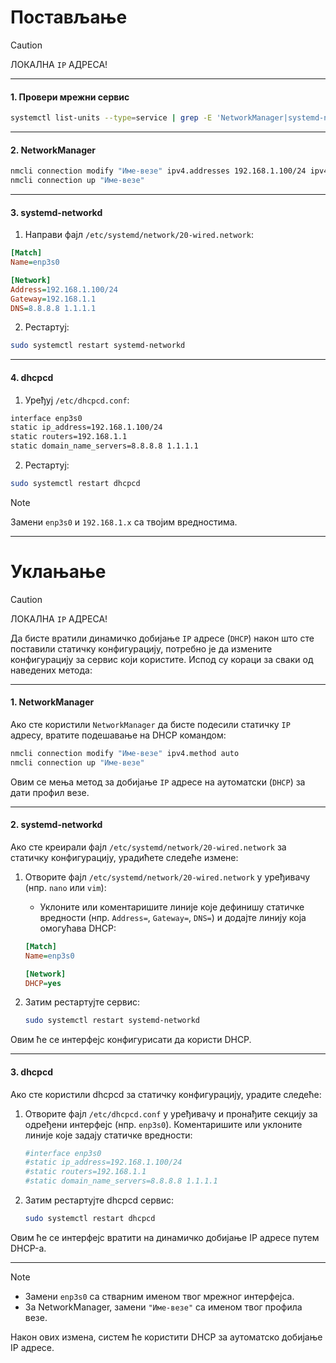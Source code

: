 # Постављање

> [!CAUTION]
> ЛОКАЛНА `IP` АДРЕСА!

---

#### **1. Провери мрежни сервис**

```bash
systemctl list-units --type=service | grep -E 'NetworkManager|systemd-networkd|dhcpcd'
```

---

#### **2. NetworkManager**

```bash
nmcli connection modify "Име-везе" ipv4.addresses 192.168.1.100/24 ipv4.gateway 192.168.1.1 ipv4.dns "8.8.8.8,1.1.1.1" ipv4.method manual
nmcli connection up "Име-везе"
```

---

#### **3. systemd-networkd**

1. Направи фајл `/etc/systemd/network/20-wired.network`:

```ini
[Match]
Name=enp3s0

[Network]
Address=192.168.1.100/24
Gateway=192.168.1.1
DNS=8.8.8.8 1.1.1.1
```

2. Рестартуј:

```bash
sudo systemctl restart systemd-networkd
```

---

#### **4. dhcpcd**

1. Уређуј `/etc/dhcpcd.conf`:

```bash
interface enp3s0
static ip_address=192.168.1.100/24
static routers=192.168.1.1
static domain_name_servers=8.8.8.8 1.1.1.1
```

2. Рестартуј:

```bash
sudo systemctl restart dhcpcd
```

> [!NOTE]
> Замени `enp3s0` и `192.168.1.x` са твојим вредностима.

---

# Уклањање

> [!CAUTION]
> ЛОКАЛНА `IP` АДРЕСА!

Да бисте вратили динамичко добијање `IP` адресе (`DHCP`) након што сте поставили статичку конфигурацију, потребно је да измените конфигурацију за сервис који користите. Испод су кораци за сваки од наведених метода:

---

#### **1. NetworkManager**

Ако сте користили `NetworkManager` да бисте подесили статичку `IP` адресу, вратите подешавање на DHCP командом:

```bash
nmcli connection modify "Име-везе" ipv4.method auto
nmcli connection up "Име-везе"
```

Овим се мења метод за добијање `IP` адресе на аутоматски (`DHCP`) за дати профил везе.

---

#### **2. systemd-networkd**

Ако сте креирали фајл `/etc/systemd/network/20-wired.network` за статичку конфигурацију, урадићете следеће измене:

1. Отворите фајл `/etc/systemd/network/20-wired.network` у уређивачу (нпр. `nano` или `vim`):

   - Уклоните или коментаришите линије које дефинишу статичке вредности (нпр. `Address=`, `Gateway=`, `DNS=`) и додајте линију која омогућава DHCP:

   ```ini
   [Match]
   Name=enp3s0

   [Network]
   DHCP=yes
   ```

2. Затим рестартујте сервис:

   ```bash
   sudo systemctl restart systemd-networkd
   ```

Овим ће се интерфејс конфигурисати да користи DHCP.

---

#### **3. dhcpcd**

Ако сте користили dhcpcd за статичку конфигурацију, урадите следеће:

1. Отворите фајл `/etc/dhcpcd.conf` у уређивачу и пронађите секцију за одређени интерфејс (нпр. `enp3s0`). Коментаришите или уклоните линије које задају статичке вредности:

   ```bash
   #interface enp3s0
   #static ip_address=192.168.1.100/24
   #static routers=192.168.1.1
   #static domain_name_servers=8.8.8.8 1.1.1.1
   ```

2. Затим рестартујте dhcpcd сервис:

   ```bash
   sudo systemctl restart dhcpcd
   ```

Овим ће се интерфејс вратити на динамичко добијање IP адресе путем DHCP-а.

---

> [!NOTE]
>
> - Замени `enp3s0` са стварним именом твог мрежног интерфејса.
> - За NetworkManager, замени `"Име-везе"` са именом твог профила везе.
>
> Након ових измена, систем ће користити DHCP за аутоматско добијање IP адресе.
